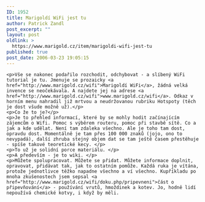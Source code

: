 ```yaml
---
ID: 1952
title: Marigoldí WiFi jest tu
author: Patrick Zandl
post_excerpt: ""
layout: post
oldlink: >
  https://www.marigold.cz/item/marigoldi-wifi-jest-tu
published: true
post_date: 2006-03-23 19:05:15
---
```

	<p>Vše se nakonec podařilo rozchodit, odchybovat - a slíbený WiFi tutorial je tu. Jmenuje se prozaicky <a href="http://www.marigold.cz/wifi">Marigoldí WiFi</a>, žádná velká invence se neočekávala. A najdete jej na adrese <a href="http://www.marigold.cz/wifi">www.marigold.cz/wifi</a>. Odkaz v horním menu nahradil již mrtvou a neudržovanou rubriku Hotspoty (těch je dost všude možně už).</p>
	<p>Co že to je?</p>
	<p>Je to přehled informací, které by se mohly hodit začínajícím zájemcům o Wifi. Pomoc s výběrem routeru, pomoc při stavbě sítě. Co a jak a kde udělat. Není tam zdaleka všechno. Ale je toho tam dost, opravdu dost. Momentálně je tam přes 100 000 znaků (jojo, ono to nevypadá), další zhruba stejný objem dat se tam ještě časem přestěhuje - spíše takové teoretické kecy. </p>
	<p>To už je solidní porce materiálu. </p>
	<p>A především - je to wiki. </p>
	<p>Můžete spolupracovat. Můžete se přidat. Můžete informace doplnit, opravovat, přidávat tak, jak to ostatním pomůže. Každá ruka je vítána, protože jednotlivce těžko napadne všechno a ví všechno. Kupříkladu po mnoha zkušenostech jsem sepsal <a href="http://www.marigold.cz/wifi/doku.php/pripevneni">část o připevňování</a> - používání vrutů, hmoždinek a kotev. Jo, hodně lidí nepoužívá chemické kotvy, i když by měli.
</p>